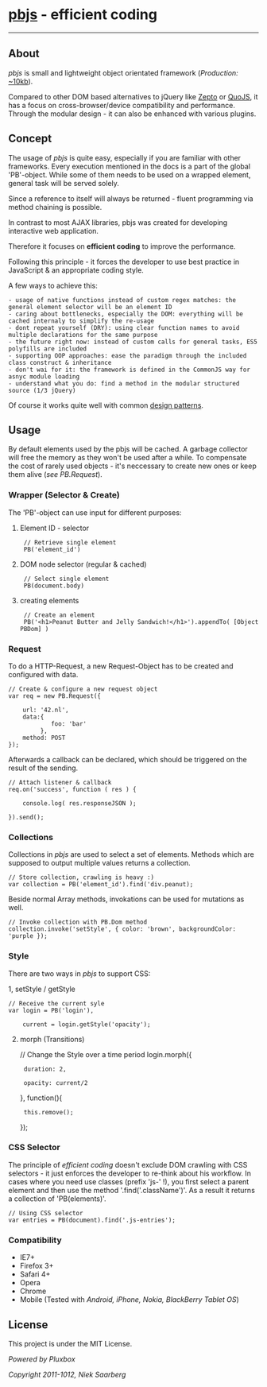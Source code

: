 # [pbjs](http://pluxbox.nl/products/pbjs) - efficient coding
------------------------------------------------------------



## About

*pbjs* is small and lightweight object orientated framework (*Production:* [~10kb](http://link)).

Compared to other DOM based alternatives to jQuery like [Zepto](http://zeptojs.com/) or [QuoJS](http://quojs.tapquo.com/), it has a focus on cross-browser/device compatibility and performance. Through the modular design - it can also be enhanced with various plugins.



Concept
-------

The usage of *pbjs* is quite easy, especially if you are familiar with other frameworks. Every execution mentioned in the docs is a part of the global 'PB'-object. While some of them needs to be used on a wrapped element, general task will be served solely.

Since a reference to itself will always be returned - fluent programming via method chaining is possible.

In contrast to most AJAX libraries, pbjs was created for developing interactive web application.

Therefore it focuses on **efficient coding** to improve the performance.

Following this principle - it forces the developer to use best practice in JavaScript & an appropriate coding style.

A few ways to achieve this:

    - usage of native functions instead of custom regex matches: the general element selector will be an element ID
    - caring about bottlenecks, especially the DOM: everything will be cached internaly to simplify the re-usage
    - dont repeat yourself (DRY): using clear function names to avoid multiple declarations for the same purpose
    - the future right now: instead of custom calls for general tasks, ES5 polyfills are included
    - supporting OOP approaches: ease the paradigm through the included class construct & inheritance
    - don't wai for it: the framework is defined in the CommonJS way for asnyc module loading
    - understand what you do: find a method in the modular structured source (1/3 jQuery)

Of course it works quite well with common [design patterns](http://addyosmani.com/resources/essentialjsdesignpatterns/book/).



Usage
-----

By default elements used by the pbjs will be cached. A garbage collector will free the memory as they won't be used after a while. To compensate the cost of rarely used objects - it's neccessary to create new ones or keep them alive (*see PB.Request*).


### Wrapper (Selector & Create)

The 'PB'-object can use input for different purposes:

1. Element ID - selector 

        // Retrieve single element    
        PB('element_id')

2. DOM node selector (regular & cached)
        
        // Select single element
        PB(document.body)

3. creating elements

        // Create an element     
        PB('<h1>Peanut Butter and Jelly Sandwich!</h1>').appendTo( [Object PBDom] )

### Request

To do a HTTP-Request, a new Request-Object has to be created and configured with data.

    // Create & configure a new request object
    var req = new PB.Request({
    
        url: '42.nl',
        data:{ 
                foo: 'bar'
             },
        method: POST        
    });
    
Afterwards a callback can be declared, which should be triggered on the result of the sending.
        
    // Attach listener & callback
    req.on('success', function ( res ) {
        
        console.log( res.responseJSON );
        
    }).send();
    

### Collections

Collections in *pbjs* are used to select a set of elements. Methods which are supposed to output multiple values returns a collection. 

    // Store collection, crawling is heavy :)
    var collection = PB('element_id').find('div.peanut);

Beside normal Array methods, invokations can be used for mutations as well.

    // Invoke collection with PB.Dom method
    collection.invoke('setStyle', { color: 'brown', backgroundColor: 'purple });
        

### Style

There are two ways in *pbjs* to support CSS:

1, setStyle / getStyle

    // Receive the current syle
    var login = PB('login'),
    
        current = login.getStyle('opacity');
2. morph (Transitions)
    
    // Change the Style over a time period
    login.morph({
    
        duration: 2,        
    
        opacity: current/2
    
    }, function(){
    
        this.remove();
    
    });


### CSS Selector

The principle of *efficient coding* doesn't exclude DOM crawling with CSS selectors - it just enforces the developer to re-think about his workflow. In cases where you need use classes (prefix 'js-' !), you first select a parent element and then use the method '.find('.className')'. As a result it returns a collection of 'PB(elements)'.

    // Using CSS selector
    var entries = PB(document).find('.js-entries');


### Compatibility

- IE7+
- Firefox 3+
- Safari 4+
- Opera
- Chrome
- Mobile (Tested with *Android, iPhone, Nokia, BlackBerry Tablet OS*)



License
-------
This project is under the MIT License.

*Powered by Pluxbox*

*Copyright 2011-1012, Niek Saarberg*